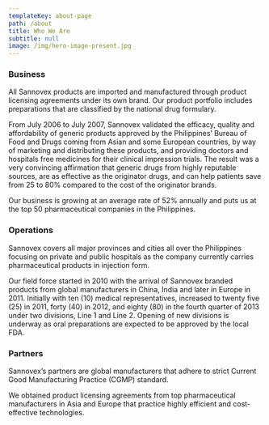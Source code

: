 ```yaml
---
templateKey: about-page
path: /about
title: Who We Are
subtitle: null
image: /img/hero-image-present.jpg
---
```



### Business
All Sannovex products are imported and manufactured through product licensing agreements under its own brand. Our product portfolio includes preparations that are classified by the national drug formulary.

From July 2006 to July 2007, Sannovex validated the efficacy, quality and affordability of generic products approved by the Philippines’ Bureau of Food and Drugs coming from Asian and some European countries, by way of marketing and distributing these products, and providing doctors and hospitals free medicines for their clinical impression trials. The result was a very convincing affirmation that generic drugs from highly reputable sources, are as effective as the originator drugs, and can help patients save from 25 to 80% compared to the cost of the originator brands.

Our business is growing at an average rate of 52% annually and puts us at the top 50 pharmaceutical companies in the Philippines.

### Operations
Sannovex covers all major provinces and cities all over the Philippines focusing on private and public hospitals as the company currently carries pharmaceutical products in injection form. 

Our field force started in 2010 with the arrival of Sannovex branded products from global manufacturers in China, India and later in Europe in 2011. Initially with ten (10) medical representatives, increased to twenty five (25) in 2011, forty (40) in 2012, and eighty (80) in the fourth quarter of 2013 under two divisions, Line 1 and Line 2. Opening of new divisions is underway as oral preparations are expected to be approved by the local FDA.    

### Partners
Sannovex’s partners are global manufacturers that adhere to strict Current Good Manufacturing Practice (CGMP) standard.

We obtained product licensing agreements from top pharmaceutical manufacturers in Asia and Europe that practice highly efficient and cost-effective technologies.


